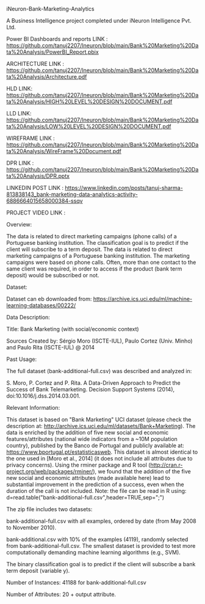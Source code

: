 iNeuron-Bank-Marketing-Analytics

A Business Intelligence project completed under iNeuron Intelligence Pvt. Ltd.

Power BI Dashboards and reports LINK : https://github.com/tanuj2207/Ineuron/blob/main/Bank%20Marketing%20Data%20Analysis/PowerBI_Report.pbix

ARCHITECTURE LINK : https://github.com/tanuj2207/Ineuron/blob/main/Bank%20Marketing%20Data%20Analysis/Architecture.pdf

HLD LINK: https://github.com/tanuj2207/Ineuron/blob/main/Bank%20Marketing%20Data%20Analysis/HIGH%20LEVEL%20DESIGN%20DOCUMENT.pdf

LLD LINK: https://github.com/tanuj2207/Ineuron/blob/main/Bank%20Marketing%20Data%20Analysis/LOW%20LEVEL%20DESIGN%20DOCUMENT.pdf

WIREFRAME LINK : https://github.com/tanuj2207/Ineuron/blob/main/Bank%20Marketing%20Data%20Analysis/WireFrame%20Document.pdf

DPR LINK : https://github.com/tanuj2207/Ineuron/blob/main/Bank%20Marketing%20Data%20Analysis/DPR.pptx

LINKEDIN POST LINK : https://www.linkedin.com/posts/tanuj-sharma-813838143_bank-marketing-data-analytics-activity-6886664015658000384-ssqv

PROJECT VIDEO LINK : 

Overview:

The data is related to direct marketing campaigns (phone calls) of a Portuguese banking institution. The classification goal is to predict if the client will subscribe to a term deposit. The data is related to direct marketing campaigns of a Portuguese banking institution. The marketing campaigns were based on phone calls. Often, more than one contact to the same client was required, in order to access if the product (bank term deposit) would be subscribed or not.

Dataset:

Dataset can eb downloaded from: https://archive.ics.uci.edu/ml/machine-learning-databases/00222/

Data Description:

Title: Bank Marketing (with social/economic context)

Sources Created by: Sérgio Moro (ISCTE-IUL), Paulo Cortez (Univ. Minho) and Paulo Rita (ISCTE-IUL) @ 2014

Past Usage:

The full dataset (bank-additional-full.csv) was described and analyzed in:

S. Moro, P. Cortez and P. Rita. A Data-Driven Approach to Predict the Success of Bank Telemarketing. Decision Support Systems (2014), doi:10.1016/j.dss.2014.03.001.

Relevant Information:

This dataset is based on "Bank Marketing" UCI dataset (please check the description at: http://archive.ics.uci.edu/ml/datasets/Bank+Marketing). The data is enriched by the addition of five new social and economic features/attributes (national wide indicators from a ~10M population country), published by the Banco de Portugal and publicly available at: https://www.bportugal.pt/estatisticasweb. This dataset is almost identical to the one used in [Moro et al., 2014] (it does not include all attributes due to privacy concerns). Using the rminer package and R tool (http://cran.r-project.org/web/packages/rminer/), we found that the addition of the five new social and economic attributes (made available here) lead to substantial improvement in the prediction of a success, even when the duration of the call is not included. Note: the file can be read in R using: d=read.table("bank-additional-full.csv",header=TRUE,sep=";")

The zip file includes two datasets:

bank-additional-full.csv with all examples, ordered by date (from May 2008 to November 2010).

bank-additional.csv with 10% of the examples (4119), randomly selected from bank-additional-full.csv. The smallest dataset is provided to test more computationally demanding machine learning algorithms (e.g., SVM).

The binary classification goal is to predict if the client will subscribe a bank term deposit (variable y).

Number of Instances: 41188 for bank-additional-full.csv

Number of Attributes: 20 + output attribute.
